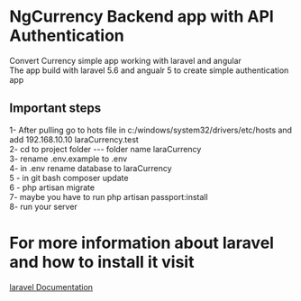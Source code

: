 # NgCurrency Backend app with API Authentication
 
Convert Currency simple app working with laravel and angular <br />
The app build with laravel 5.6 and angualr 5 to create simple authentication app


## Important steps
1- After pulling go to hots file in c:/windows/system32/drivers/etc/hosts and add 192.168.10.10  laraCurrency.test <br />
2- cd to project folder --- folder name laraCurrency <br />
3- rename .env.example to .env <br />
4- in .env rename database to laraCurrency <br />
5 - in git bash composer update <br />
6 - php artisan migrate <br />
7- maybe you have to run php artisan passport:install <br />
8- run your server <br />


# For more information about laravel and how to install it visit
[laravel Documentation](https://laravel.com/docs/5.6)
